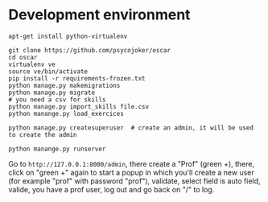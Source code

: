 # Development environment

    apt-get install python-virtualenv

    git clone https://github.com/psycojoker/oscar
    cd oscar
    virtualenv ve
    source ve/bin/activate
    pip install -r requirements-frozen.txt
    python manage.py makemigrations
    python manage.py migrate
    # you need a csv for skills
    python manage.py import_skills file.csv
    python manange.py load_exercices

    python manage.py createsuperuser  # create an admin, it will be used to create the admin

    python manange.py runserver

Go to `http://127.0.0.1:8000/admin`, there create a "Prof" (green +), there,
click on "green +" again to start a popup in which you'll create a new user
(for example "prof" with password "prof"), validate, select field is auto
field, valide, you have a prof user, log out and go back on "/" to log.
